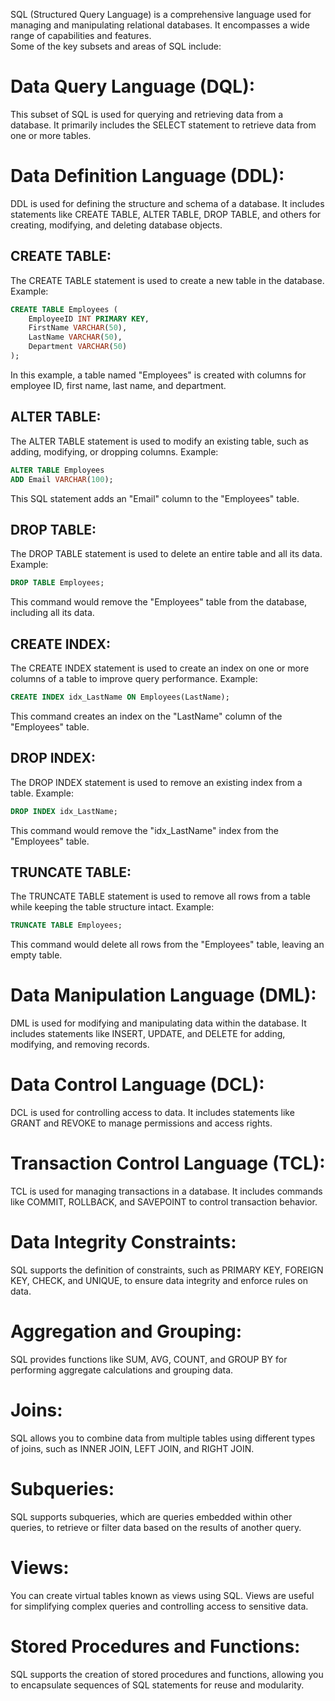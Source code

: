  
SQL (Structured Query Language) is a comprehensive language used for managing and manipulating relational databases. It encompasses a wide range of capabilities and features.  
Some of the key subsets and areas of SQL include:  

# Data Query Language (DQL): 
This subset of SQL is used for querying and retrieving data from a database. It primarily includes the SELECT statement to retrieve data from one or more tables.

# Data Definition Language (DDL):  
DDL is used for defining the structure and schema of a database. It includes statements like CREATE TABLE, ALTER TABLE, DROP TABLE, and others for creating, modifying, and deleting database objects.  
## CREATE TABLE:  
The CREATE TABLE statement is used to create a new table in the database.
Example:  
```sql
CREATE TABLE Employees (
    EmployeeID INT PRIMARY KEY,
    FirstName VARCHAR(50),
    LastName VARCHAR(50),
    Department VARCHAR(50)
);
```
In this example, a table named "Employees" is created with columns for employee ID, first name, last name, and department.  

## ALTER TABLE:
The ALTER TABLE statement is used to modify an existing table, such as adding, modifying, or dropping columns.
Example:
```sql
ALTER TABLE Employees
ADD Email VARCHAR(100);
```
This SQL statement adds an "Email" column to the "Employees" table.  

## DROP TABLE:
The DROP TABLE statement is used to delete an entire table and all its data.
Example:  
```sql
DROP TABLE Employees;
```
This command would remove the "Employees" table from the database, including all its data.  

## CREATE INDEX:
The CREATE INDEX statement is used to create an index on one or more columns of a table to improve query performance.
Example:  
```sql
CREATE INDEX idx_LastName ON Employees(LastName);
```
This command creates an index on the "LastName" column of the "Employees" table.  

## DROP INDEX:
The DROP INDEX statement is used to remove an existing index from a table.
Example:  
```sql
DROP INDEX idx_LastName;
```
This command would remove the "idx_LastName" index from the "Employees" table.  

## TRUNCATE TABLE:
The TRUNCATE TABLE statement is used to remove all rows from a table while keeping the table structure intact.
Example:  
```sql
TRUNCATE TABLE Employees;
```
This command would delete all rows from the "Employees" table, leaving an empty table.  

# Data Manipulation Language (DML): 
DML is used for modifying and manipulating data within the database. It includes statements like INSERT, UPDATE, and DELETE for adding, modifying, and removing records.

# Data Control Language (DCL):  
DCL is used for controlling access to data. It includes statements like GRANT and REVOKE to manage permissions and access rights.

# Transaction Control Language (TCL):  
TCL is used for managing transactions in a database. It includes commands like COMMIT, ROLLBACK, and SAVEPOINT to control transaction behavior.

# Data Integrity Constraints:  
SQL supports the definition of constraints, such as PRIMARY KEY, FOREIGN KEY, CHECK, and UNIQUE, to ensure data integrity and enforce rules on data.

# Aggregation and Grouping:  
SQL provides functions like SUM, AVG, COUNT, and GROUP BY for performing aggregate calculations and grouping data.

# Joins:  
SQL allows you to combine data from multiple tables using different types of joins, such as INNER JOIN, LEFT JOIN, and RIGHT JOIN.

# Subqueries:  
SQL supports subqueries, which are queries embedded within other queries, to retrieve or filter data based on the results of another query.

# Views:  
You can create virtual tables known as views using SQL. Views are useful for simplifying complex queries and controlling access to sensitive data.

# Stored Procedures and Functions:  
SQL supports the creation of stored procedures and functions, allowing you to encapsulate sequences of SQL statements for reuse and modularity.


